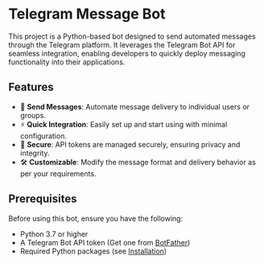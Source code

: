 # Telegram Message Bot  

This project is a Python-based bot designed to send automated messages through the Telegram platform. It leverages the Telegram Bot API for seamless integration, enabling developers to quickly deploy messaging functionality into their applications.  

## Features  
- 📩 **Send Messages**: Automate message delivery to individual users or groups.  
- ⚡ **Quick Integration**: Easily set up and start using with minimal configuration.  
- 🔐 **Secure**: API tokens are managed securely, ensuring privacy and integrity.  
- 🛠️ **Customizable**: Modify the message format and delivery behavior as per your requirements.  

## Prerequisites  
Before using this bot, ensure you have the following:  
- Python 3.7 or higher  
- A Telegram Bot API token (Get one from [BotFather](https://core.telegram.org/bots#botfather))  
- Required Python packages (see [Installation](#installation))  
